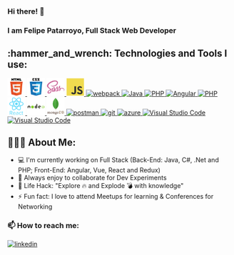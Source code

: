 ### Hi there! 👋
### I am Felipe Patarroyo, Full Stack Web Developer
<h2 align="left">:hammer_and_wrench: Technologies and Tools I use:</h2>
<p align="left">
    <a href="https://www.w3.org/html/" target="_blank"> <img src="https://raw.githubusercontent.com/devicons/devicon/master/icons/html5/html5-original-wordmark.svg" alt="html5" width="40" height="40"/> </a>
    <a href="https://www.w3schools.com/css/" target="_blank"> <img src="https://raw.githubusercontent.com/devicons/devicon/master/icons/css3/css3-original-wordmark.svg" alt="css3" width="40" height="40"/> </a>
<a href="https://sass-lang.com" target="_blank"> <img src="https://raw.githubusercontent.com/devicons/devicon/master/icons/sass/sass-original.svg" alt="sass" width="40" height="40"/> </a>
    <a href="https://developer.mozilla.org/en-US/docs/Web/JavaScript" target="_blank"> <img src="https://raw.githubusercontent.com/devicons/devicon/master/icons/javascript/javascript-original.svg" alt="javascript" width="40" height="40"/> </a>
<a href="https://webpack.js.org/" target="_blank"> <img src="https://www.vectorlogo.zone/logos/js_webpack/js_webpack-icon.svg" alt="webpack" width="40" height="40"/> </a>
  <a href="https://docs.oracle.com/en/java/">
    <img src="https://www.vectorlogo.zone/logos/java/java-icon.svg" alt="Java" width="40" height="40">
</a>
  <a href="https://www.php.net/docs.php">
    <img src="https://www.vectorlogo.zone/logos/php/php-icon.svg" alt="PHP" width="40" height="40">
</a>
    <a href="https://angular.io/docs">
    <img src="https://www.vectorlogo.zone/logos/angular/angular-icon.svg" alt="Angular" width="40" height="40">
</a>
  <a href="https://vuejs.org/guide/introduction.html">
    <img src="https://www.vectorlogo.zone/logos/vuejs/vuejs-icon.svg" alt="PHP" width="40" height="40">
</a>
<a href="https://reactjs.org/" target="_blank"> <img src="https://raw.githubusercontent.com/devicons/devicon/master/icons/react/react-original-wordmark.svg" alt="react" width="40" height="40"/> </a>
      <a href="https://nodejs.org" target="_blank"> <img src="https://raw.githubusercontent.com/devicons/devicon/master/icons/nodejs/nodejs-original-wordmark.svg" alt="nodejs" width="40" height="40"/> </a>
    <a href="https://www.mongodb.com/" target="_blank"> <img src="https://raw.githubusercontent.com/devicons/devicon/master/icons/mongodb/mongodb-original-wordmark.svg" alt="mongodb" width="40" height="40"/> </a>
<a href="https://www.postman.com/" target="_blank"> <img src="https://www.vectorlogo.zone/logos/getpostman/getpostman-icon.svg" alt="postman" width="40" height="40"/> </a>
<a href="https://git-scm.com/" target="_blank"> <img src="https://www.vectorlogo.zone/logos/git-scm/git-scm-icon.svg" alt="git" width="40" height="40"/> </a>
<a href="https://azure.microsoft.com/en-us/" target="_blank"> <img src="https://www.vectorlogo.zone/logos/microsoft_azure/microsoft_azure-icon.svg" alt="azure" width="40" height="40"/> </a>
  <a href="https://www.postgresql.org/docs/">
    <img src="https://www.vectorlogo.zone/logos/postgresql/postgresql-icon.svg" alt="Visual Studio Code" width="40" height="40">
</a>
  <a href="#">
    <img src="https://www.vectorlogo.zone/logos/visualstudio_code/visualstudio_code-icon.svg" alt="Visual Studio Code" width="40" height="40">
</a>
    </p>
<h2 align="left">👨🏻‍💻 About Me:</h2>

- :computer: I'm currently working on Full Stack (Back-End: Java, C#, .Net and PHP; Front-End: Angular, Vue, React and Redux)
- :rocket: Always enjoy to collaborate for Dev Experiments
- :dart: Life Hack: "Explore :fire: and Explode :bomb: with knowledge" 
- :zap: Fun fact: I love to attend Meetups for learning & Conferences for Networking<br>
### 📫 How to reach me:
<a href="https://www.linkedin.com/in/felipe-patarroyo-52a235171/" target="_blank"> <img src="https://www.vectorlogo.zone/logos/linkedin/linkedin-icon.svg" alt="linkedin" width="40" height="40"></a>

<!--
**P4T4/P4t4** is a ✨ _special_ ✨ repository because its `README.md` (this file) appears on your GitHub profile.

Here are some ideas to get you started:

- 🔭 I’m currently working on ...
- 🌱 I’m currently learning ...
- 👯 I’m looking to collaborate on ...
- 🤔 I’m looking for help with ...
- 💬 Ask me about ...
- 📫 How to reach me: ...
- 😄 Pronouns: ...
- ⚡ Fun fact: ...
-->
